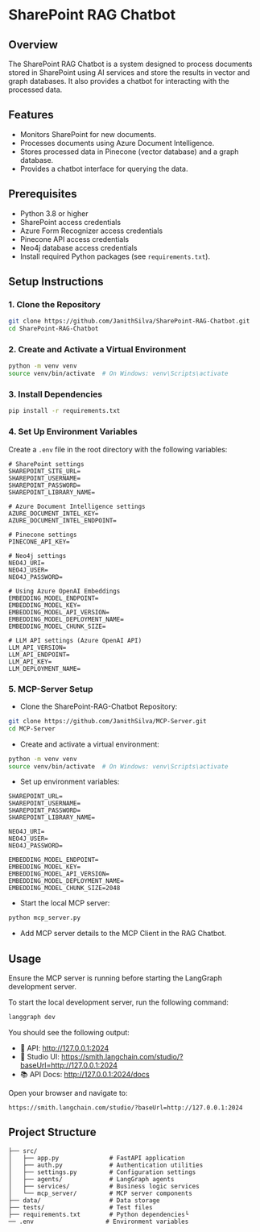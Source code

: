 # SharePoint RAG Chatbot

## Overview

The SharePoint RAG Chatbot is a system designed to process documents stored in SharePoint using AI services and store the results in vector and graph databases. It also provides a chatbot for interacting with the processed data.

## Features

- Monitors SharePoint for new documents.
- Processes documents using Azure Document Intelligence.
- Stores processed data in Pinecone (vector database) and a graph database.
- Provides a chatbot interface for querying the data.

## Prerequisites

- Python 3.8 or higher
- SharePoint access credentials
- Azure Form Recognizer access credentials
- Pinecone API access credentials
- Neo4j database access credentials
- Install required Python packages (see `requirements.txt`).

## Setup Instructions

### 1. Clone the Repository

```bash
git clone https://github.com/JanithSilva/SharePoint-RAG-Chatbot.git
cd SharePoint-RAG-Chatbot
```

### 2. Create and Activate a Virtual Environment

```bash
python -m venv venv
source venv/bin/activate  # On Windows: venv\Scripts\activate
```

### 3. Install Dependencies

```bash
pip install -r requirements.txt
```

### 4. Set Up Environment Variables

Create a `.env` file in the root directory with the following variables:

```env
# SharePoint settings
SHAREPOINT_SITE_URL=
SHAREPOINT_USERNAME=
SHAREPOINT_PASSWORD=
SHAREPOINT_LIBRARY_NAME=

# Azure Document Intelligence settings
AZURE_DOCUMENT_INTEL_KEY=
AZURE_DOCUMENT_INTEL_ENDPOINT=

# Pinecone settings
PINECONE_API_KEY=

# Neo4j settings
NEO4J_URI=
NEO4J_USER=
NEO4J_PASSWORD=

# Using Azure OpenAI Embeddings
EMBEDDING_MODEL_ENDPOINT=
EMBEDDING_MODEL_KEY=
EMBEDDING_MODEL_API_VERSION=
EMBEDDING_MODEL_DEPLOYMENT_NAME=
EMBEDDING_MODEL_CHUNK_SIZE=

# LLM API settings (Azure OpenAI API)
LLM_API_VERSION=
LLM_API_ENDPOINT=
LLM_API_KEY=
LLM_DEPLOYMENT_NAME=
```

### 5. MCP-Server Setup

- Clone the SharePoint-RAG-Chatbot Repository:

```bash
git clone https://github.com/JanithSilva/MCP-Server.git
cd MCP-Server
```

- Create and activate a virtual environment:

```bash
python -m venv venv
source venv/bin/activate  # On Windows: venv\Scripts\activate
```

- Set up environment variables:

```env
SHAREPOINT_URL=
SHAREPOINT_USERNAME=
SHAREPOINT_PASSWORD=
SHAREPOINT_LIBRARY_NAME=

NEO4J_URI=
NEO4J_USER=
NEO4J_PASSWORD=

EMBEDDING_MODEL_ENDPOINT=
EMBEDDING_MODEL_KEY=
EMBEDDING_MODEL_API_VERSION=
EMBEDDING_MODEL_DEPLOYMENT_NAME=
EMBEDDING_MODEL_CHUNK_SIZE=2048
```

- Start the local MCP server:

```bash
python mcp_server.py
```

- Add MCP server details to the MCP Client in the RAG Chatbot.

## Usage

Ensure the MCP server is running before starting the LangGraph development server.

To start the local development server, run the following command:

```bash
langgraph dev
```

You should see the following output:

- 🚀 API: http://127.0.0.1:2024
- 🎨 Studio UI: https://smith.langchain.com/studio/?baseUrl=http://127.0.0.1:2024
- 📚 API Docs: http://127.0.0.1:2024/docs

Open your browser and navigate to:

```plaintext
https://smith.langchain.com/studio/?baseUrl=http://127.0.0.1:2024
```

## Project Structure

```plaintext
├── src/
│   ├── app.py              # FastAPI application
│   ├── auth.py             # Authentication utilities
│   ├── settings.py         # Configuration settings
│   ├── agents/             # LangGraph agents
│   ├── services/           # Business logic services
│   └── mcp_server/         # MCP server components
├── data/                   # Data storage
├── tests/                  # Test files
├── requirements.txt        # Python dependencies└
── .env                    # Environment variables
```
